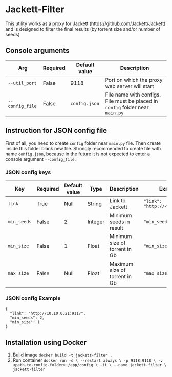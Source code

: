 # Jackett-Filter

This utility works as a proxy for Jackett (https://github.com/Jackett/Jackett) 
and is designed to filter the final results (by torrent size and/or number of seeds)

## Console arguments

Arg | Required | Default value | Description
-|-|-|-
`--util_port` | False | 9118 |Port on which the proxy web server will start
`--config_file` | False | `config.json` | File name with configs. File must be placed in `config` folder near `main.py`

## Instruction for JSON config file

First of all, you need to create `config` folder near `main.py` file.
Then create inside this folder blank new file. Strongly recommended to create file with name `config.json`, 
because in the future it is not expected to enter a console argument `--config_file`.

### JSON config keys

Key | Required | Default value | Type | Description | Example
-|-|-|-|-|-
`link` | True | Null | String | Link to Jackett | `"link": "http://<host>:9117"`
`min_seeds` | False | 2 | Integer | Minimum seeds in result | `"min_seeds": 2`
`min_size` | False | 1 | Float | Minimum size of torrent in Gb | `"min_size": 1.5`
`max_size` | False | Null | Float | Maximum size of torrent in Gb | `"max_size": 145`

### JSON config Example

```
{
  "link": "http://10.10.0.21:9117",
  "min_seeds": 2,
  "min_size": 1
}
```

## Installation using Docker

1. Build image `docker build -t jackett-filter .`
2. Run container `docker run -d \
    --restart always \
    -p 9118:9118 \
    -v <path-to-config-folder>:/app/config \
    -it \
    --name jackett-filter \
    jackett-filter`